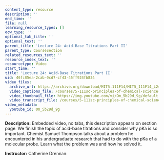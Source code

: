```yaml
---
content_type: resource
description: ''
end_time: ''
file: null
learning_resource_types: []
ocw_type: ''
optional_tab_title: ''
optional_text: ''
parent_title: 'Lecture 24: Acid-Base Titrations Part II'
parent_type: CourseSection
related_resources_text: ''
resource_index_text: ''
resourcetype: Video
start_time: ''
title: 'Lecture 24: Acid-Base Titrations Part II'
uid: 46fc85ea-2cab-0cd7-cf43-45ff924fb834
video_files:
  archive_url: https://archive.org/download/MIT5.111F14/MIT5_111F14_L24_300k.mp4
  video_captions_file: /courses/5-111sc-principles-of-chemical-science-fall-2014/93c4579ca0ca5c76ba57dde4cb352891_Om_5b29d_9g.vtt
  video_thumbnail_file: https://img.youtube.com/vi/Om_5b29d_9g/default.jpg
  video_transcript_file: /courses/5-111sc-principles-of-chemical-science-fall-2014/33a8a190e30702064ff4bbb85062eba1_Om_5b29d_9g.pdf
video_metadata:
  youtube_id: Om_5b29d_9g
---
```


**Description:** Embedded video, no tabs, this description appears on section page: We finish the topic of acid-base titrations and consider why pKa is so important. Chemist Samuel Thompson talks about a problem he encountered in his undergraduate research that had to do with the pKa of a molecular probe. Learn what the problem was and how he solved it.

**Instructor:** Catherine Drennan




